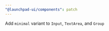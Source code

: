 ```yaml
---
"@launchpad-ui/components": patch
---
```


Add `minimal` variant to `Input`, `TextArea`, and `Group`
